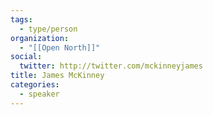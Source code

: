 ```yaml
---
tags:
  - type/person
organization:
  - "[[Open North]]"
social:
  twitter: http://twitter.com/mckinneyjames
title: James McKinney
categories:
  - speaker
---
```



